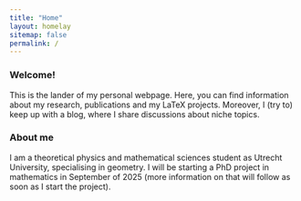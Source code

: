 ```yaml
---
title: "Home"
layout: homelay
sitemap: false
permalink: /
---
```


### Welcome!

This is the lander of my personal webpage. Here, you can find information about my research, publications and my LaTeX projects. Moreover, I (try to) keep up with a blog, where I share discussions about niche topics.

### About me

I am a theoretical physics and mathematical sciences student as Utrecht University, specialising in geometry. I will be starting a PhD project in mathematics in September of 2025 (more information on that will follow as soon as I start the project).